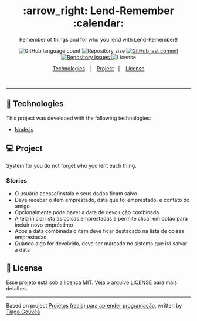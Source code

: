 <h1 align="center">
  :arrow_right: Lend-Remember :calendar:
</h1>

<p align="center">Remember of things and for who you lend with Lend-Remember!!</p>

<p align="center">
  <img alt="GitHub language count" src="https://img.shields.io/github/languages/count/alefemoreira/lend-remember">

  <img alt="Repository size" src="https://img.shields.io/github/repo-size/alefemoreira/lend-remember">
  
  <a href="https://github.com/alefemoreira/be-the-hero/commits/master">
    <img alt="GitHub last commit" src="https://img.shields.io/github/last-commit/alefemoreira/lend-remember">
  </a>

  <a href="https://github.com/alefemoreira/be-the-hero/issues">
    <img alt="Repository issues" src="https://img.shields.io/github/issues/alefemoreira/lend-remember">
  </a>

  <img alt="License" src="https://img.shields.io/badge/license-MIT-brightgreen">
</p>

<p align="center">
  <a href="#rocket-technologies">Technologies</a>&nbsp;&nbsp;&nbsp;|&nbsp;&nbsp;&nbsp;
  <a href="#computer-project">Project</a>&nbsp;&nbsp;&nbsp;|&nbsp;&nbsp;&nbsp;
  <a href="#memo-license">License</a>
</p>

<br>

---

## :rocket: Technologies

This project was developed with the following technologies:

- [Node.js](https://nodejs.org/en/)

## :computer: Project

System for you do not forget who you lent each thing.

### Stories

* O usuário acessa/instala e seus dados ficam salvo
* Deve receber o item emprestado, data que foi emprestado, e contato do amigo
* Opcionalmente pode haver a data de devolução combinada
* A tela inicial lista as coisas emprestadas e permite clicar em botão para incluir novo empréstimo
* Após a data combinada o item deve ficar destacado na lista de coisas emprestadas
* Quando algo for devolvido, deve ser marcado no sistema que irá salvar a data

## :memo: License

Esse projeto está sob a licença MIT. Veja o arquivo [LICENSE](LICENSE) para mais detalhes.

---
Based on project [Projetos (reais) para aprender programação](https://www.tiagogouvea.com.br/profissional/projetos-reais-aprender-programacao/), written by [Tiago Gouvêa](https://github.com/TiagoGouvea)
